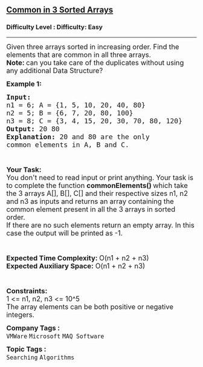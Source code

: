 <h2><a href="https://www.geeksforgeeks.org/problems/common-elements1132/1?itm_source=geeksforgeeks&itm_medium=article&itm_campaign=bottom_sticky_on_article">Common in 3 Sorted Arrays</a></h2><h3>Difficulty Level : Difficulty: Easy</h3><hr><div class="problems_problem_content__Xm_eO"><p><span style="font-size: 18px;">Given three arrays sorted in increasing order. Find the elements that are common in all three arrays.<br><strong>Note:&nbsp;</strong></span><span style="font-size: 18px;">can you take care of the duplicates without using any additional Data Structure?</span></p>
<p><strong><span style="font-size: 18px;">Example 1:</span></strong></p>
<pre><span style="font-size: 18px;"><strong>Input:
</strong>n1 = 6; A = {1, 5, 10, 20, 40, 80}
n2 = 5; B = {6, 7, 20, 80, 100}
n3 = 8; C = {3, 4, 15, 20, 30, 70, 80, 120}
<strong>Output:</strong> 20 80
<strong>Explanation:</strong> 20 and 80 are the only
common elements in A, B and C.</span></pre>
<p>&nbsp;</p>
<p><span style="font-size: 18px;"><strong>Your Task: &nbsp;</strong><br>You don't need to read input or print anything. Your task is to complete the function <strong>commonElements() </strong>which take the 3 arrays A[], B[], C[] and their respective sizes n1, n2 and n3 as inputs and returns an array containing the common element present in all the 3 arrays in sorted order.&nbsp;<br>If there are no such elements return an empty array. In this case the output will be printed as -1.</span></p>
<p>&nbsp;</p>
<p><span style="font-size: 18px;"><strong>Expected Time Complexity: </strong>O(n1 + n2 + n3)<br><strong>Expected Auxiliary Space:</strong> O(n1 + n2 + n3)</span></p>
<p>&nbsp;</p>
<p><span style="font-size: 18px;"><strong>Constraints:</strong><br>1 &lt;= n1, n2, n3 &lt;= 10^5<br>The array elements can be both positive or negative integers. </span></p></div><p><span style=font-size:18px><strong>Company Tags : </strong><br><code>VMWare</code>&nbsp;<code>Microsoft</code>&nbsp;<code>MAQ Software</code>&nbsp;<br><p><span style=font-size:18px><strong>Topic Tags : </strong><br><code>Searching</code>&nbsp;<code>Algorithms</code>&nbsp;